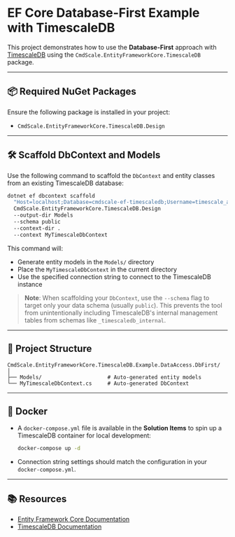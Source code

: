﻿# EF Core Database-First Example with TimescaleDB

This project demonstrates how to use the **Database-First** approach with [TimescaleDB](https://www.timescale.com/) using the `CmdScale.EntityFrameworkCore.TimescaleDB` package.

---

## 📦 Required NuGet Packages

Ensure the following package is installed in your project:

- `CmdScale.EntityFrameworkCore.TimescaleDB.Design`

---

## 🛠️ Scaffold DbContext and Models

Use the following command to scaffold the `DbContext` and entity classes from an existing TimescaleDB database:

```bash
dotnet ef dbcontext scaffold
  "Host=localhost;Database=cmdscale-ef-timescaledb;Username=timescale_admin;Password=R#!kro#GP43ra8Ae"
  CmdScale.EntityFrameworkCore.TimescaleDB.Design
  --output-dir Models
  --schema public
  --context-dir .
  --context MyTimescaleDbContext
```

This command will:

- Generate entity models in the `Models/` directory
- Place the `MyTimescaleDbContext` in the current directory
- Use the specified connection string to connect to the TimescaleDB instance

> **Note**: When scaffolding your `DbContext`, use the `--schema` flag to target only your data schema (usually `public`). This prevents the tool from unintentionally including TimescaleDB's internal management tables from schemas like `_timescaledb_internal`.

---

## 📁 Project Structure

```text
CmdScale.EntityFrameworkCore.TimescaleDB.Example.DataAccess.DbFirst/
│
├── Models/                     # Auto-generated entity models
└── MyTimescaleDbContext.cs     # Auto-generated DbContext
```

---

## 🐳 Docker

- A `docker-compose.yml` file is available in the **Solution Items** to spin up a TimescaleDB container for local development:

  ```bash
  docker-compose up -d
  ```

- Connection string settings should match the configuration in your `docker-compose.yml`.

---

## 📚 Resources

- [Entity Framework Core Documentation](https://learn.microsoft.com/en-us/ef/core/)
- [TimescaleDB Documentation](https://docs.timescale.com/)


